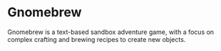 # Gnomebrew

Gnomebrew is a text-based sandbox adventure game, with a focus on complex
crafting and brewing recipes to create new objects.
